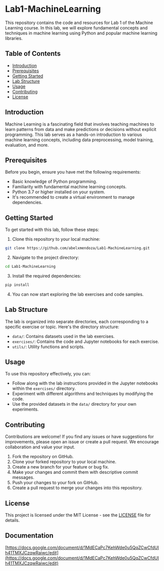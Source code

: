 # Lab1-MachineLearning

This repository contains the code and resources for Lab 1 of the Machine Learning course. In this lab, we will explore fundamental concepts and techniques in machine learning using Python and popular machine learning libraries.

## Table of Contents

* [Introduction](https://chat.openai.com/c/a573f318-c081-4717-bc01-c231ccf0be94#introduction)
* [Prerequisites](https://chat.openai.com/c/a573f318-c081-4717-bc01-c231ccf0be94#prerequisites)
* [Getting Started](https://chat.openai.com/c/a573f318-c081-4717-bc01-c231ccf0be94#getting-started)
* [Lab Structure](https://chat.openai.com/c/a573f318-c081-4717-bc01-c231ccf0be94#lab-structure)
* [Usage](https://chat.openai.com/c/a573f318-c081-4717-bc01-c231ccf0be94#usage)
* [Contributing](https://chat.openai.com/c/a573f318-c081-4717-bc01-c231ccf0be94#contributing)
* [License](https://chat.openai.com/c/a573f318-c081-4717-bc01-c231ccf0be94#license)

## Introduction

Machine Learning is a fascinating field that involves teaching machines to learn patterns from data and make predictions or decisions without explicit programming. This lab serves as a hands-on introduction to various machine learning concepts, including data preprocessing, model training, evaluation, and more.

## Prerequisites

Before you begin, ensure you have met the following requirements:

* Basic knowledge of Python programming.
* Familiarity with fundamental machine learning concepts.
* Python 3.7 or higher installed on your system.
* It's recommended to create a virtual environment to manage dependencies.

## Getting Started

To get started with this lab, follow these steps:

1. Clone this repository to your local machine:

```bash
git clone https://github.com/abelxmendoza/Lab1-MachineLearning.git
```

2. Navigate to the project directory:

```bash
cd Lab1-MachineLearning
```

3. Install the required dependencies:

```bash
pip install
```

4. You can now start exploring the lab exercises and code samples.

## Lab Structure

The lab is organized into separate directories, each corresponding to a specific exercise or topic. Here's the directory structure:

* `data/`: Contains datasets used in the lab exercises.
* `exercises/`: Contains the code and Jupyter notebooks for each exercise.
* `utils/`: Utility functions and scripts.

## Usage

To use this repository effectively, you can:

* Follow along with the lab instructions provided in the Jupyter notebooks within the `exercises/` directory.
* Experiment with different algorithms and techniques by modifying the code.
* Use the provided datasets in the `data/` directory for your own experiments.

## Contributing

Contributions are welcome! If you find any issues or have suggestions for improvements, please open an issue or create a pull request. We encourage collaboration and value your input.

1. Fork the repository on GitHub.
2. Clone your forked repository to your local machine.
3. Create a new branch for your feature or bug fix.
4. Make your changes and commit them with descriptive commit messages.
5. Push your changes to your fork on GitHub.
6. Create a pull request to merge your changes into this repository.

## License

This project is licensed under the MIT License - see the [LICENSE](https://chat.openai.com/c/LICENSE) file for details.

## Documentation

[https://docs.google.com/document/d/1MdECaPc7KehWde0u5QqZCwCfdUIh41TMXJCzqwRaiwc/edit](https://docs.google.com/document/d/1MdECaPc7KehWde0u5QqZCwCfdUIh41TMXJCzqwRaiwc/edit)
